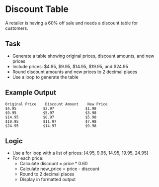 # Discount Table

A retailer is having a 60% off sale and needs a discount table for customers.

## Task
- Generate a table showing original prices, discount amounts, and new prices
- Include prices: $4.95, $9.95, $14.95, $19.95, and $24.95
- Round discount amounts and new prices to 2 decimal places
- Use a loop to generate the table

## Example Output
```
Original Price    Discount Amount    New Price
$4.95            $2.97              $1.98
$9.95            $5.97              $3.98
$14.95           $8.97              $5.98
$19.95           $11.97             $7.98
$24.95           $14.97             $9.98
```

## Logic
- Use a for loop with a list of prices: [4.95, 9.95, 14.95, 19.95, 24.95]
- For each price:
  - Calculate discount = price * 0.60
  - Calculate new_price = price - discount
  - Round to 2 decimal places
  - Display in formatted output
